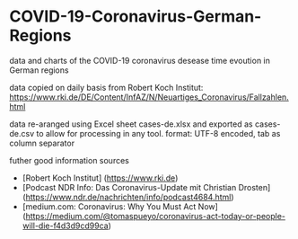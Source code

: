 # COVID-19-Coronavirus-German-Regions
data and charts of the COVID-19 coronavirus desease time evoution in German regions

data copied on daily basis from Robert Koch Institut: https://www.rki.de/DE/Content/InfAZ/N/Neuartiges_Coronavirus/Fallzahlen.html

data re-aranged using Excel sheet cases-de.xlsx and exported as cases-de.csv to allow for processing in any tool.
format: UTF-8 encoded, tab as column separator

futher good information sources
* [Robert Koch Institut] (https://www.rki.de)
* [Podcast NDR Info: Das Coronavirus-Update mit Christian Drosten] (https://www.ndr.de/nachrichten/info/podcast4684.html)
* [medium.com: Coronavirus: Why You Must Act Now] (https://medium.com/@tomaspueyo/coronavirus-act-today-or-people-will-die-f4d3d9cd99ca)
